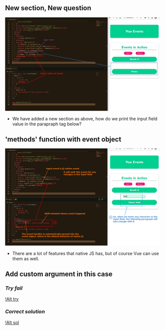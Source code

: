 ## **New section, New question**

![Alt add new section](pic/03.jpg)

- We have added a new section as above, how do we print the input field value in the parapraph tag below?

## **'methods' function with event object**

![Alt new func with even obj](pic/04.jpg)

- There are a lot of features that native JS has, but of course Vue can use them as well.

## **Add custom argument in this case**

### _Try fail_

[!Alt try](pic/05.jpg)

### _Correct solution_

[!Alt sol](pic/06.jpg)
